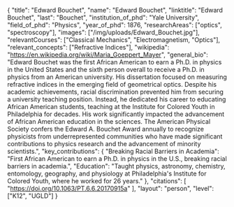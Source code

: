 {
  "title": "Edward Bouchet",
  "name": "Edward Bouchet",
  "linktitle": "Edward Bouchet",
  "last": "Bouchet",
  "institution_of_phd": "Yale University",
  "field_of_phd": "Physics",
  "year_of_phd": 1876,
  "researchAreas": ["optics", "spectroscopy"],
  "images": ["/img/uploads/Edward_Bouchet.jpg"],
  "relevantCourses": ["Classical Mechanics", "Electromagnetism, "Optics"],
  "relevant_concepts": ["Refractive Indices"],
  "wikipedia": "https://en.wikipedia.org/wiki/Maria_Goeppert_Mayer",
  "general_bio": "Edward Bouchet was the first African American to earn a Ph.D. in physics in the United States and the sixth person overall to receive a Ph.D. in physics from an American university. His dissertation focused on measuring refractive indices in the emerging field of geometrical optics. Despite his academic achievements, racial discrimination prevented him from securing a university teaching position. Instead, he dedicated his career to educating African American students, teaching at the Institute for Colored Youth in Philadelphia for decades. His work significantly impacted the advancement of African American education in the sciences. The American Physical Society confers the Edward A. Bouchet Award annually to recognize physicists from underrepresented communities who have made significant contributions to physics research and the advancement of minority scientists.",
  "key_contributions": {
    "Breaking Racial Barriers in Academia": "First African American to earn a Ph.D. in physics in the U.S., breaking racial barriers in academia.",
    "Education": "Taught physics, astronomy, chemistry, entomology, geography, and physiology at Philadelphia's Institute for Colored Youth, where he worked for 26 years."
  },
  "citations": [
    "https://doi.org/10.1063/PT.6.6.20170915a"
  ],
  "layout": "person",
  "level": ["K12", "UGLD"]
}
